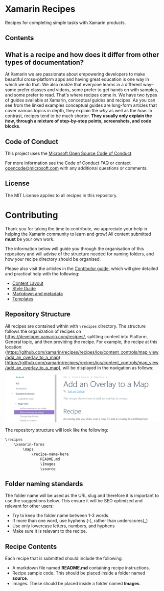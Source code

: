 Xamarin Recipes
===============

Recipes for completing simple tasks with Xamarin products.

Contents
---------

What is a recipe and how does it differ from other types of documentation? 
--------------------------------------------------------------------------
 
At Xamarin we are passionate about empowering developers to make beautiful cross-platform apps and having great education is one way in which we do that. We also realize that everyone learns in a different way–some prefer classes and videos, some prefer to get hands on with samples, and some prefer to read. That's where recipes come in. We have two types of guides available at Xamarin, conceptual guides and recipes. As you can see from the linked examples conceptual guides are long-form articles that cover various topics in depth, they explain the _why_ as well as the _how_. In contrast, recipes tend to be much shorter. **They usually only explain the _how_, through a mixture of step-by-step points, screenshots, and code blocks.**

Code of Conduct
---------------

This project uses the [Microsoft Open Source Code of Conduct](https://github.com/xamarin/recipes/blob/master/code-of-conduct.md).

For more information see the Code of Conduct FAQ or contact opencode@microsoft.com with any additional questions or comments.

License
-------

The MIT License applies to all recipes in this repository.

Contributing
============

Thank you for taking the time to contribute, we appreciate your help in helping the Xamarin community to learn and grow! All content submitted **must** be your own work.

The information below will guide you through the organisation of this repository and will advise of the structure needed for naming folders, and how your recipe directory should be organised.

Please also visit the articles in the [Contibutor guide](https://github.com/xamarin/recipes/tree/open-recipes/contributor-guide), which will give detailed and practical help with the following:

* [Content Layout](https://github.com/xamarin/recipes/blob/open-recipes/contributor-guide/content-layout.md)
* [Style Guide](https://github.com/xamarin/recipes/contributor-guide/style-guide.md)
* [Markdown and metadata](https://github.com/xamarin/recipes/contributor-guide/markdown-and-metadata.md)
* [Templates](https://github.com/xamarin/recipes/contributor-guide/recipe-templates)

Repository Structure
---------------------

All recipes are contained within with `\recipes` directory. The structure follows the organization of recipes on https://developer.xamarin.com/recipes/, splitting content into Platform, General topic, and then providing the recipe. For example, the recipe at this location: (https://github.com/xamarin/recipes/recipes/ios/content_controls/map_view/add_an_overlay_to_a_map)[https://github.com/xamarin/recipes/recipes/ios/content_controls/map_view/add_an_overlay_to_a_map], will be displayed in the navigation as follows:

![Structure](/Images/structure.png)

The repository structure will look like the following: 

```
\recipes 
    \xamarin-forms
        \maps 
            \recipe-name-here 
                README.md 
                \Images 
                \source 
```

Folder naming standards 
-----------------------

The folder name will be used as the URL slug and therefore it is important to use the suggestions below. This ensure it will be SEO optimized and relevant for other users: 

* Try to keep the folder name between 1-3 words.  
* If more than one word, use hyphens (-), rather than underscores(_) 
* Use only lowercase letters, numbers, and hyphens 
* Make sure it is relevant to the recipe.

Recipe Contents 
----------------

Each recipe that is submitted should include the following: 

* A markdown file named **README.md** containing recipe instructions.
* Recipe sample code. This should be placed inside a folder named **source**.
* Images. These should be placed inside a folder named **Images**.









